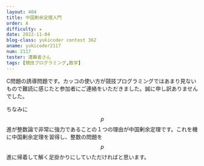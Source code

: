 ```yaml
---
layout: 404
title: 中国剰余定理入門
order: A
difficulty: ★
date: 2022-11-04
blog-class: yukicoder contest 362
aname: yukicoder2117
num: 2117
tester: 遭難者さん
tags: [競技プログラミング,数学]
---
```


C問題の誘導問題です。カッコの使い方が競技プログラミングではあまり見ないもので難読に感じたと参加者にご連絡をいただきました。誠に申し訳ありませんでした。

ちなみに$$p$$進が整数論で非常に強力であることの１つの理由が中国剰余定理です。これを機に中国剰余定理を習得し、整数の問題を$$p$$進に帰着して解く足掛かりにしていただければと思います。
